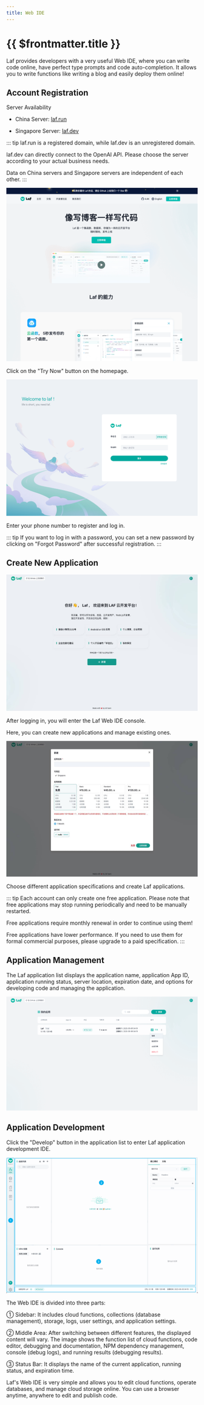 ```yaml
---
title: Web IDE
---
```


# {{ $frontmatter.title }}

Laf provides developers with a very useful Web IDE, where you can write code online, have perfect type prompts and code auto-completion. It allows you to write functions like writing a blog and easily deploy them online!

## Account Registration

Server Availability

- China Server: [laf.run](https://laf.run)

- Singapore Server: [laf.dev](https://laf.dev)

::: tip
laf.run is a registered domain, while laf.dev is an unregistered domain.

laf.dev can directly connect to the OpenAI API. Please choose the server according to your actual business needs.

Data on China servers and Singapore servers are independent of each other.
:::

![index](../../doc-images/index.png)

Click on the "Try Now" button on the homepage.

![register](../../doc-images/register.png)

Enter your phone number to register and log in.

::: tip
If you want to log in with a password, you can set a new password by clicking on "Forgot Password" after successful registration.
:::

## Create New Application

![create-laf-app](../../doc-images/create-laf-app.jpg)

After logging in, you will enter the Laf Web IDE console.

Here, you can create new applications and manage existing ones.

![specification](../../doc-images/specification.jpg)

Choose different application specifications and create Laf applications.

::: tip
Each account can only create one free application. Please note that free applications may stop running periodically and need to be manually restarted.

Free applications require monthly renewal in order to continue using them!

Free applications have lower performance. If you need to use them for formal commercial purposes, please upgrade to a paid specification.
:::

## Application Management

The Laf application list displays the application name, application App ID, application running status, server location, expiration date, and options for developing code and managing the application.

![app-list](../../doc-images/app-list.png)

## Application Development

Click the "Develop" button in the application list to enter Laf application development IDE.

![web-ide-index](../../doc-images/web-ide-index.png)

The Web IDE is divided into three parts:

  ① Sidebar: It includes cloud functions, collections (database management), storage, logs, user settings, and application settings.

  ② Middle Area: After switching between different features, the displayed content will vary. The image shows the function list of cloud functions, code editor, debugging and documentation, NPM dependency management, console (debug logs), and running results (debugging results).

  ③ Status Bar: It displays the name of the current application, running status, and expiration time.

Laf's Web IDE is very simple and allows you to edit cloud functions, operate databases, and manage cloud storage online. You can use a browser anytime, anywhere to edit and publish code.
